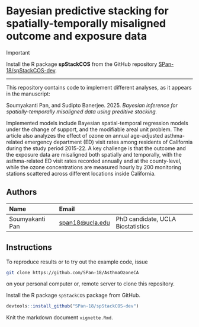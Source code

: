 # Bayesian predictive stacking for spatially-temporally misaligned outcome and exposure data

>[!IMPORTANT]
>Install the R package **spStackCOS** from the GitHub repository [SPan-18/spStackCOS-dev](https://github.com/SPan-18/spStackCOS-dev).

***

This repository contains code to implement different analyses, as it appears in the manuscript:

Soumyakanti Pan, and Sudipto Banerjee. 2025. _Bayesian inference for spatially-temporally misaligned data using preditive stacking._

Implemented models include Bayesian spatial-temporal regression models under the change of support, and the modifiable areal unit problem.
The article also analyzes the effect of ozone on annual age-adjusted asthma-related emergency department (ED) visit rates among residents of California during the study period 2015-22. 
A key challenge is that the outcome and the exposure data are misaligned both spatially and temporally, with the asthma-related ED visit rates recorded annually and at the county-level, while
the ozone concentrations are measured hourly by 200 monitoring stations scattered across different locations inside California.

## Authors

| Name   | Email       |              |
|:------ |:----------- | :----------- |
| Soumyakanti Pan | span18@ucla.edu | PhD candidate, UCLA Biostatistics |

## Instructions

To reproduce results or to try out the example code, issue
```bash
git clone https://github.com/SPan-18/AsthmaOzoneCA
```
on your personal computer or, remote server to clone this repository.

Install the R package `spStackCOS` package from GitHub.
```r
devtools::install_github("SPan-18/spStackCOS-dev")
```

Knit the markdown document `vignette.Rmd`.


